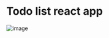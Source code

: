 # Todo list react app

![image](https://user-images.githubusercontent.com/59722558/125203831-e7b0e100-e297-11eb-8505-8b1c19a90e77.png)
